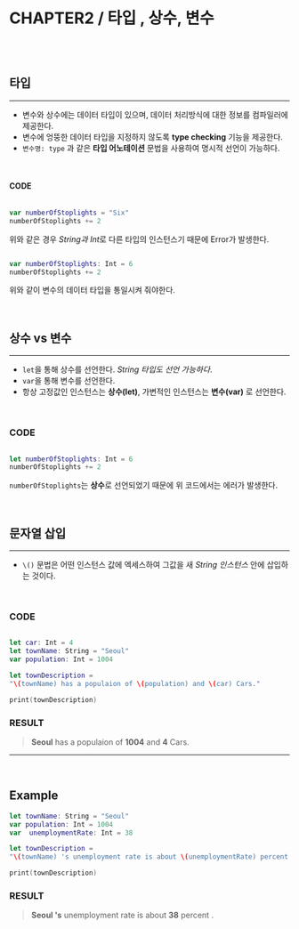 # CHAPTER2 / 타입 , 상수, 변수

<br>
<br>

## 타입
- - -
* 변수와 상수에는 데이터 타입이 있으며, 데이터 처리방식에 대한 정보를 컴파일러에 제공한다.
* 변수에 엉뚱한 데이터 타입을 지정하지 않도록 **type checking** 기능을 제공한다.
* ``변수명: type`` 과 같은 **타입 어노테이션** 문법을 사용하여 명시적 선언이 가능하다.

<br>

#### CODE
```swift

var numberOfStoplights = "Six"
numberOfStoplights += 2

```
위와 같은 경우 *String과 Int*로 다른 타입의 인스턴스기 때문에 Error가 발생한다.


```swift

var numberOfStoplights: Int = 6
numberOfStoplights += 2
```
위와 같이 변수의 데이터 타입을 통일시켜 줘야한다.  

<br>

## 상수 vs 변수
- - -
* ``let``을 통해 상수를 선언한다. *String 타입도 선언 가능하다*.
* ``var``을 통해 변수를 선언한다.
* 항상 고정값인 인스턴스는 **상수(let)**, 가변적인 인스턴스는 **변수(var)** 로 선언한다.

<br>

### CODE
```swift

let numberOfStoplights: Int = 6
numberOfStoplights += 2
```

``numberOfStoplights``는 **상수**로 선언되었기 때문에 위 코드에서는 에러가 발생한다.

<br>

## 문자열 삽입
- - -
* ``\()`` 문법은 어떤 인스턴스 값에 엑세스하여 그값을 새 *String 인스턴스* 안에 삽입하는 것이다.

<br>

### CODE

```swift

let car: Int = 4
let townName: String = "Seoul"
var population: Int = 1004

let townDescription =
"\(townName) has a populaion of \(population) and \(car) Cars."

print(townDescription)
```

### RESULT

> **Seoul** has a populaion of **1004** and **4** Cars.



- - -
<br>

## Example
```swift
let townName: String = "Seoul"
var population: Int = 1004
var  unemploymentRate: Int = 38

let townDescription =
"\(townName) 's unemployment rate is about \(unemploymentRate) percent ."

print(townDescription)
```

### RESULT
> **Seoul 's** unemployment rate is about **38** percent .
